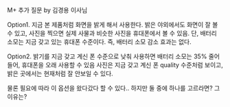 M+ 추가 질문 by 김경용 이사님

Option1. 지금 본 제품처럼 화면을 밝게 해서 사용한다.
  밝은 야외에서도 화면이 잘 볼 수 있고, 사진을 찍으면 실제 사물과 비슷한 사진을 휴대폰에서 볼 수 있음.
  단, 배터리 소모는 지금 갖고 있는 휴대폰 수준이다. 즉, 배터리 소모 감소 효과는 없다.
  
  
Option2. 밝기를 지금 갖고 계신 폰 수준으로 낮춰 사용하면 배터리 소모는 35% 줄어들어, 휴대폰을 오래 사용할 수 있음
 사진은 지금 갖고 계신 폰 quality 수준처럼 보이고, 밝은 곳에서는 현재처럼 잘 안보일 수 있다.
  
  
  물론 필요에 따라 이 옵션을 왔다갔다 할 수 있다..
  하지만 둘 중에 하나를 고르라면? 그 이유는?

 